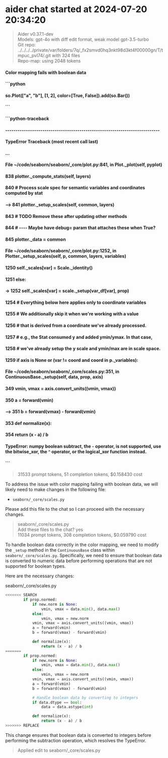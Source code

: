 
# aider chat started at 2024-07-20 20:34:20

> Aider v0.37.1-dev  
> Models: gpt-4o with diff edit format, weak model gpt-3.5-turbo  
> Git repo: ../../../../private/var/folders/7q/_fx2smvd0hq3nkt98d3kt4f00000gn/T/tmpuc_pvl74/.git with 324 files  
> Repo-map: using 2048 tokens  

#### Color mapping fails with boolean data  
#### ```python  
#### so.Plot(["a", "b"], [1, 2], color=[True, False]).add(so.Bar())  
#### ```  
#### ```python-traceback  
#### ---------------------------------------------------------------------------  
#### TypeError                                 Traceback (most recent call last)  
#### ...  
#### File ~/code/seaborn/seaborn/_core/plot.py:841, in Plot._plot(self, pyplot)  
####     838 plotter._compute_stats(self, layers)  
####     840 # Process scale spec for semantic variables and coordinates computed by stat  
#### --> 841 plotter._setup_scales(self, common, layers)  
####     843 # TODO Remove these after updating other methods  
####     844 # ---- Maybe have debug= param that attaches these when True?  
####     845 plotter._data = common  
####   
#### File ~/code/seaborn/seaborn/_core/plot.py:1252, in Plotter._setup_scales(self, p, common, layers, variables)  
####    1250     self._scales[var] = Scale._identity()  
####    1251 else:  
#### -> 1252     self._scales[var] = scale._setup(var_df[var], prop)  
####    1254 # Everything below here applies only to coordinate variables  
####    1255 # We additionally skip it when we're working with a value  
####    1256 # that is derived from a coordinate we've already processed.  
####    1257 # e.g., the Stat consumed y and added ymin/ymax. In that case,  
####    1258 # we've already setup the y scale and ymin/max are in scale space.  
####    1259 if axis is None or (var != coord and coord in p._variables):  
####   
#### File ~/code/seaborn/seaborn/_core/scales.py:351, in ContinuousBase._setup(self, data, prop, axis)  
####     349 vmin, vmax = axis.convert_units((vmin, vmax))  
####     350 a = forward(vmin)  
#### --> 351 b = forward(vmax) - forward(vmin)  
####     353 def normalize(x):  
####     354     return (x - a) / b  
####   
#### TypeError: numpy boolean subtract, the `-` operator, is not supported, use the bitwise_xor, the `^` operator, or the logical_xor function instead.  
#### ```  
> 31533 prompt tokens, 51 completion tokens, $0.158430 cost  

To address the issue with color mapping failing with boolean data, we will likely need to make changes in the following file:

- `seaborn/_core/scales.py`

Please add this file to the chat so I can proceed with the necessary changes.

> seaborn/_core/scales.py  
> Add these files to the chat? yes  
> 11034 prompt tokens, 308 completion tokens, $0.059790 cost  

To handle boolean data correctly in the color mapping, we need to modify the `_setup` method in the `ContinuousBase` class within `seaborn/_core/scales.py`. Specifically, we need to ensure that boolean data is converted to numeric data before performing operations that are not supported for boolean types.

Here are the necessary changes:

seaborn/_core/scales.py
```python
<<<<<<< SEARCH
        if prop.normed:
            if new.norm is None:
                vmin, vmax = data.min(), data.max()
            else:
                vmin, vmax = new.norm
            vmin, vmax = axis.convert_units((vmin, vmax))
            a = forward(vmin)
            b = forward(vmax) - forward(vmin)

            def normalize(x):
                return (x - a) / b
=======
        if prop.normed:
            if new.norm is None:
                vmin, vmax = data.min(), data.max()
            else:
                vmin, vmax = new.norm
            vmin, vmax = axis.convert_units((vmin, vmax))
            a = forward(vmin)
            b = forward(vmax) - forward(vmin)

            # Handle boolean data by converting to integers
            if data.dtype == bool:
                data = data.astype(int)

            def normalize(x):
                return (x - a) / b
>>>>>>> REPLACE
```

This change ensures that boolean data is converted to integers before performing the subtraction operation, which resolves the TypeError.

> Applied edit to seaborn/_core/scales.py  
